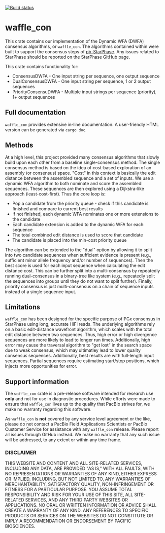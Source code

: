 [![Build status](https://github.com/PacificBiosciences/waffle_con/actions/workflows/test-ci.yml/badge.svg)](https://github.com/PacificBiosciences/waffle_con/actions)


# waffle_con
This crate contains our implementation of the Dynamic WFA (DWFA) consensus algorithms, or `waffle_con`.
The algorithms contained within were built to support the consensus steps of [pb-StarPhase](https://github.com/PacificBiosciences/pb-StarPhase).
Any issues related to StarPhase should be reported on the StarPhase GitHub page.

This crate contains functionality for:

* ConsensusDWFA - One input string per sequence, one output sequence
* DualConsensusDWFA - One input string per sequence, 1 or 2 output sequences
* PriorityConsensuDWFA - Multiple input strings per sequence (priority), 1+ output sequences

## Full documentation
`waffle_con` provides extensive in-line documentation.
A user-friendly HTML version can be generated via `cargo doc`.

## Methods
At a high level, this project provided many consensus algorithms that slowly build upon each other from a baseline single-consensus method.
The single consensus method is based on the idea of cost-based exploration of an assembly (or consensus) space.
"Cost" in this context is basically the edit distance between the assembled sequence and a set of inputs.
We use a dynamic WFA algorithm to both nominate and score the assembled sequences.
These sequences are then explored using a Dijkstra-like approach (least-cost-first).
Thus the core loop is:

* Pop a candidate from the priority queue - check if this candidate is finished and compare to current best results
* If not finished, each dynamic WFA nominates one or more extensions to the candidate
* Each candidate extension is added to the dynamic WFA for each sequence
* The total combined edit distance is used to score that candidate
* The candidate is placed into the min-cost priority queue

The algorithm can be extended to the "dual" option by allowing it to split into two candidate sequences when sufficient evidence is present (e.g., sufficient minor allele frequency and/or number of sequences).
Then the best score is used for each input sequence when calculating the edit distance cost.
This can be further split into a multi-consensus by repeatedly running dual-consensus in a binary-tree like system (e.g., repeatedly split the sequences into groups until they do not want to split further).
Finally, priority consensus is just multi-consensus on a chain of sequence inputs instead of a single sequence input.

## Limitations
`waffle_con` has been designed for the specific purpose of PGx consensus in StarPhase using long, accurate HiFi reads.
The underlying algorithms rely on a basic edit-distance wavefront algorithm, which scales with the total edit distance between two sequences.
Thus, high error or high divergence sequences are more likely to lead to longer run times.
Additionally, high error may cause the traversal algorithm to "get lost" in the search space due to weak consensus, which may ultimatley lead to lower quality consensus sequences.
Additionally, best results are with full-length input sequences.
Partial sequences require estimating start/stop positions, which injects more opportunities for error.

## Support information
The `waffle_con` crate is a pre-release software intended for research use **only** and not for use in diagnostic procedures. 
While efforts were made to ensure that `waffle_con` lives up to the quality that PacBio strives for, we make no warranty regarding this software.

As `waffle_con` is **not** covered by any service level agreement or the like, please do not contact a PacBio Field Applications Scientists or PacBio Customer Service for assistance with any `waffle_con` release. 
Please report all issues through GitHub instead. 
We make no warranty that any such issue will be addressed, to any extent or within any time frame.

### DISCLAIMER
THIS WEBSITE AND CONTENT AND ALL SITE-RELATED SERVICES, INCLUDING ANY DATA, ARE PROVIDED "AS IS," WITH ALL FAULTS, WITH NO REPRESENTATIONS OR WARRANTIES OF ANY KIND, EITHER EXPRESS OR IMPLIED, INCLUDING, BUT NOT LIMITED TO, ANY WARRANTIES OF MERCHANTABILITY, SATISFACTORY QUALITY, NON-INFRINGEMENT OR FITNESS FOR A PARTICULAR PURPOSE. YOU ASSUME TOTAL RESPONSIBILITY AND RISK FOR YOUR USE OF THIS SITE, ALL SITE-RELATED SERVICES, AND ANY THIRD PARTY WEBSITES OR APPLICATIONS. NO ORAL OR WRITTEN INFORMATION OR ADVICE SHALL CREATE A WARRANTY OF ANY KIND. ANY REFERENCES TO SPECIFIC PRODUCTS OR SERVICES ON THE WEBSITES DO NOT CONSTITUTE OR IMPLY A RECOMMENDATION OR ENDORSEMENT BY PACIFIC BIOSCIENCES.
